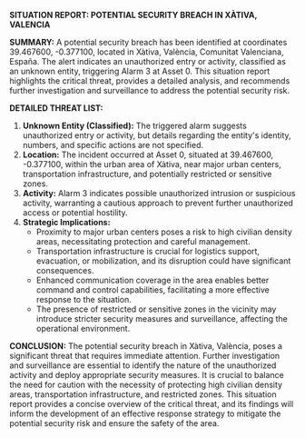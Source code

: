 **SITUATION REPORT: POTENTIAL SECURITY BREACH IN XÀTIVA, VALENCIA**

**SUMMARY:**
A potential security breach has been identified at coordinates 39.467600, -0.377100, located in Xàtiva, València, Comunitat Valenciana, España. The alert indicates an unauthorized entry or activity, classified as an unknown entity, triggering Alarm 3 at Asset 0. This situation report highlights the critical threat, provides a detailed analysis, and recommends further investigation and surveillance to address the potential security risk.

**DETAILED THREAT LIST:**

1. **Unknown Entity (Classified):** The triggered alarm suggests unauthorized entry or activity, but details regarding the entity's identity, numbers, and specific actions are not specified.
2. **Location:** The incident occurred at Asset 0, situated at 39.467600, -0.377100, within the urban area of Xàtiva, near major urban centers, transportation infrastructure, and potentially restricted or sensitive zones.
3. **Activity:** Alarm 3 indicates possible unauthorized intrusion or suspicious activity, warranting a cautious approach to prevent further unauthorized access or potential hostility.
4. **Strategic Implications:**
	* Proximity to major urban centers poses a risk to high civilian density areas, necessitating protection and careful management.
	* Transportation infrastructure is crucial for logistics support, evacuation, or mobilization, and its disruption could have significant consequences.
	* Enhanced communication coverage in the area enables better command and control capabilities, facilitating a more effective response to the situation.
	* The presence of restricted or sensitive zones in the vicinity may introduce stricter security measures and surveillance, affecting the operational environment.

**CONCLUSION:**
The potential security breach in Xàtiva, València, poses a significant threat that requires immediate attention. Further investigation and surveillance are essential to identify the nature of the unauthorized activity and deploy appropriate security measures. It is crucial to balance the need for caution with the necessity of protecting high civilian density areas, transportation infrastructure, and restricted zones. This situation report provides a concise overview of the critical threat, and its findings will inform the development of an effective response strategy to mitigate the potential security risk and ensure the safety of the area.